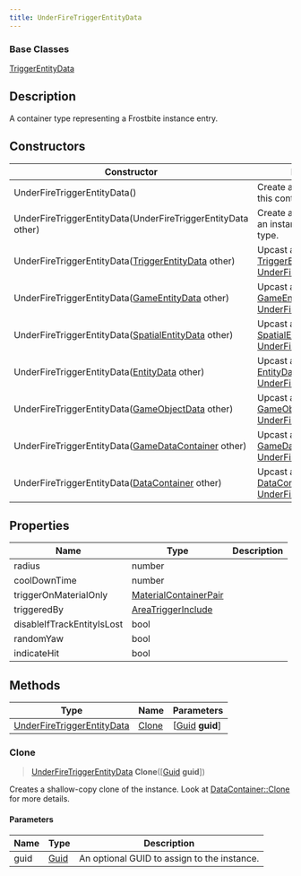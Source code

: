 ```yaml
---
title: UnderFireTriggerEntityData
---
```

### Base Classes

[TriggerEntityData](/vext/ref/fb/triggerentitydata/)

## Description

A container type representing a Frostbite instance entry.

## Constructors

| Constructor                                                                           | Description                                                                                                                                 |
| ------------------------------------------------------------------------------------- | ------------------------------------------------------------------------------------------------------------------------------------------- |
| UnderFireTriggerEntityData()                                                          | Create a new instance of this container type.                                                                                               |
| UnderFireTriggerEntityData(UnderFireTriggerEntityData other)                          | Create a reference copy of an instance of the same type.                                                                                    |
| UnderFireTriggerEntityData([TriggerEntityData](/vext/ref/fb/triggerentitydata/) other)              | Upcast an instance of type [TriggerEntityData](/vext/ref/fb/triggerentitydata/) to [UnderFireTriggerEntityData](/vext/ref/fb/underfiretriggerentitydata/).              |
| UnderFireTriggerEntityData([GameEntityData](/vext/ref/fb/gameentitydata/) other)                    | Upcast an instance of type [GameEntityData](/vext/ref/fb/gameentitydata/) to [UnderFireTriggerEntityData](/vext/ref/fb/underfiretriggerentitydata/).                    |
| UnderFireTriggerEntityData([SpatialEntityData](/vext/ref/fb/spatialentitydata/) other)              | Upcast an instance of type [SpatialEntityData](/vext/ref/fb/spatialentitydata/) to [UnderFireTriggerEntityData](/vext/ref/fb/underfiretriggerentitydata/).              |
| UnderFireTriggerEntityData([EntityData](/vext/ref/fb/entitydata/) other)                            | Upcast an instance of type [EntityData](/vext/ref/fb/entitydata/) to [UnderFireTriggerEntityData](/vext/ref/fb/underfiretriggerentitydata/).                            |
| UnderFireTriggerEntityData([GameObjectData](/vext/ref/fb/gameobjectdata/) other)                    | Upcast an instance of type [GameObjectData](/vext/ref/fb/gameobjectdata/) to [UnderFireTriggerEntityData](/vext/ref/fb/underfiretriggerentitydata/).                    |
| UnderFireTriggerEntityData([GameDataContainer](/vext/ref/fb/gamedatacontainer/) other)              | Upcast an instance of type [GameDataContainer](/vext/ref/fb/gamedatacontainer/) to [UnderFireTriggerEntityData](/vext/ref/fb/underfiretriggerentitydata/).              |
| UnderFireTriggerEntityData([DataContainer](/vext/ref/shared/class/datacontainer) other) | Upcast an instance of type [DataContainer](/vext/ref/shared/class/datacontainer) to [UnderFireTriggerEntityData](/vext/ref/fb/underfiretriggerentitydata/). |

## Properties

| Name                       | Type                                           | Description |
| -------------------------- | ---------------------------------------------- | ----------- |
| radius                     | number                                         |             |
| coolDownTime               | number                                         |             |
| triggerOnMaterialOnly      | [MaterialContainerPair](/vext/ref/fb/materialcontainerpair/) |             |
| triggeredBy                | [AreaTriggerInclude](/vext/ref/fb/areatriggerinclude/)       |             |
| disableIfTrackEntityIsLost | bool                                           |             |
| randomYaw                  | bool                                           |             |
| indicateHit                | bool                                           |             |

## Methods

| Type                                                     | Name            | Parameters                                     |
| -------------------------------------------------------- | --------------- | ---------------------------------------------- |
| [UnderFireTriggerEntityData](/vext/ref/fb/underfiretriggerentitydata/) | [Clone](#clone) | \[[Guid](/vext/ref/shared/class/guid) **guid**\] |

### Clone

> [UnderFireTriggerEntityData](/vext/ref/fb/underfiretriggerentitydata/) **Clone**(\[[Guid](/vext/ref/shared/class/guid) **guid**\])

Creates a shallow-copy clone of the instance. Look at [DataContainer::Clone](/vext/ref/shared/class/datacontainer#clone) for more details.

#### Parameters

| Name | Type         | Description                                 |
| ---- | ------------ | ------------------------------------------- |
| guid | [Guid](/vext/ref/shared/class/guid/) | An optional GUID to assign to the instance. |
